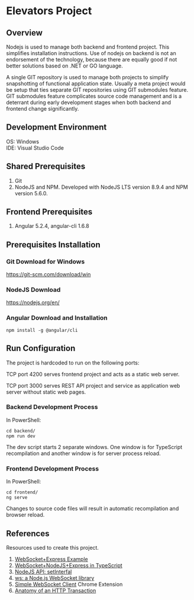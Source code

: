 # Elevators Project

## Overview

Nodejs is used to manage both backend and frontend project.  This simplifies installation instructions.  Use of nodejs on backend is not an endorsement of the technology, because there are equally good if not better solutions based on .NET or GO language.

A single GIT repository is used to manage both projects to simplify snapshotting of functional application state.  Usually a meta project would be setup that ties separate GIT repositories using GIT submodules feature.  GIT submodules feature complicates source code management and is a deterrant during early development stages when both backend and frontend change significantly.

## Development Environment

OS: Windows  
IDE: Visual Studio Code

## Shared Prerequisites

1. Git
2. NodeJS and NPM.  Developed with NodeJS LTS version 8.9.4 and NPM version 5.6.0.

## Frontend Prerequisites

1. Angular 5.2.4, angular-cli 1.6.8

## Prerequisites Installation

### Git Download for Windows

<https://git-scm.com/download/win>

### NodeJS Download

https://nodejs.org/en/

### Angular Download and Installation

    npm install -g @angular/cli

## Run Configuration

The project is hardcoded to run on the following ports:

TCP port 4200 serves frontend project and acts as a static web server.

TCP port 3000 serves REST API project and service as application web server without static web pages.

### Backend Development Process

In PowerShell:

    cd backend/
    npm run dev

The dev script starts 2 separate windows.  One window is for TypeScript recompilation and another window is for server process reload.

### Frontend Development Process

In PowerShell:

    cd frontend/
    ng serve

Changes to source code files will result in automatic recompilation and browser reload.

## References

Resources used to create this project.

1. [WebSocket+Express Example](https://github.com/websockets/ws#expressjs-example)
2. [WebSocket+NodeJS+Express in TypeScript](https://medium.com/factory-mind/websocket-node-js-express-step-by-step-using-typescript-725114ad5fe4)
3. [NodeJS API: setInterfal](https://nodejs.org/dist/latest-v8.x/docs/api/all.html#timers_setinterval_callback_delay_args)
4. [ws: a Node.js WebSocket library](https://github.com/websockets/ws)
5. [Simple WebSocket Client](https://chrome.google.com/webstore/detail/simple-websocket-client/pfdhoblngboilpfeibdedpjgfnlcodoo) Chrome Extension
6. [Anatomy of an HTTP Transaction](https://nodejs.org/en/docs/guides/anatomy-of-an-http-transaction/)